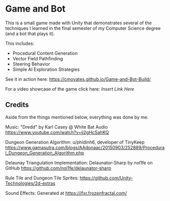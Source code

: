 # Game and Bot

This is a small game made with Unity that demonstrates several of the techniques I learned in the final semester of my Computer Science degree (and a bot that plays it).

This includes:
- Procedural Content Generation
- Vector Field Pathfinding
- Steering Behavior
- Simple AI Exploration Strategies

See it in action here: https://cmoyates.github.io/Game-and-Bot-Build/

For a video showcase of the game click here: *Insert Link Here*

## Credits
Aside from the things mentioned below, everything was done by me.

Music: "Dredd" by Karl Casey @ White Bat Audio https://www.youtube.com/watch?v=jj2gHcSahKQ

Dungeon Generation Algorithm: u/phidinh6, developer of TinyKeep https://www.gamasutra.com/blogs/AAdonaac/20150903/252889/Procedural_Dungeon_Generation_Algorithm.php

Delaunay Triangulation Implementation: Delaunator-Sharp by nol1fe on GitHub https://github.com/nol1fe/delaunator-sharp

Rule Tile and Dungeon Tile Sprites: https://github.com/Unity-Technologies/2d-extras

Sound Effects: Generated at https://jfxr.frozenfractal.com/